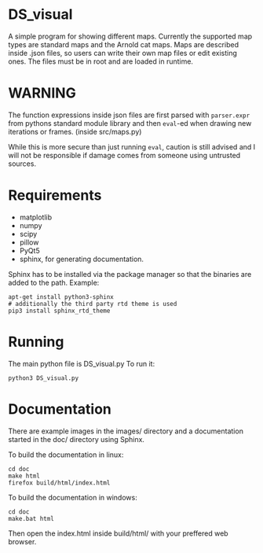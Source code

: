 # DS_visual

A simple program for showing different maps. Currently the supported map types
are standard maps and the Arnold cat maps. Maps are described inside .json
files, so users can write their own map files or edit existing ones. The files
must be in root and are loaded in runtime.

# WARNING

The function expressions inside json files are first parsed with
``parser.expr`` from pythons standard module library and then ``eval``-ed
when drawing new iterations or frames. (inside src/maps.py)

While this is more secure than just running ``eval``, caution is still advised
and I will not be responsible if damage comes from someone using untrusted
sources.

# Requirements
- matplotlib
- numpy
- scipy
- pillow
- PyQt5
- sphinx, for generating documentation.

Sphinx has to be installed via the package manager so that the binaries are
added to the path. Example:
``` shell
apt-get install python3-sphinx
# additionally the third party rtd theme is used
pip3 install sphinx_rtd_theme
```

# Running
The main python file is DS_visual.py
To run it:
``` shell
python3 DS_visual.py
```

# Documentation

There are example images in the images/ directory and a documentation started
in the doc/ directory using Sphinx.

To build the documentation in linux:

``` shell
cd doc
make html
firefox build/html/index.html
```

To build the documentation in windows:
``` shell
cd doc
make.bat html
```
Then open the index.html inside build/html/ with your preffered web browser.
